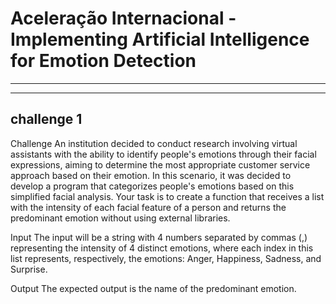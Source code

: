 # Aceleração Internacional - Implementing Artificial Intelligence for Emotion Detection
------
-----


challenge 1
----------

Challenge
An institution decided to conduct research involving virtual assistants with the ability to identify people's emotions through their facial expressions, aiming to determine the most appropriate customer service approach based on their emotion. In this scenario, it was decided to develop a program that categorizes people's emotions based on this simplified facial analysis. Your task is to create a function that receives a list with the intensity of each facial feature of a person and returns the predominant emotion without using external libraries.

Input
The input will be a string with 4 numbers separated by commas (,) representing the intensity of 4 distinct emotions, where each index in this list represents, respectively, the emotions: Anger, Happiness, Sadness, and Surprise.

Output
The expected output is the name of the predominant emotion.
